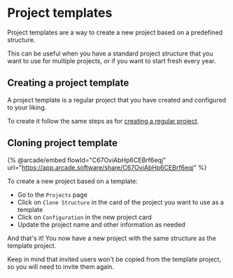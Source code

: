 # Project templates

Project templates are a way to create a new project based on a predefined structure.

This can be useful when you have a standard project structure that you want to use for multiple projects, or if you want to start fresh every year.

## Creating a project template

A project template is a regular project that you have created and configured to your liking.

To create it follow the same steps as for [creating a regular project](../initial-project-configuration/README.md).

## Cloning project template

{% @arcade/embed flowId="C67OviAbHp6CEBrf6eqj" url="https://app.arcade.software/share/C67OviAbHp6CEBrf6eqj" %}

To create a new project based on a template:

- Go to the `Projects` page
- Click on `Clone Structure` in the card of the project you want to use as a template
- Click on `Configuration` in the new project card
- Update the project name and other information as needed

And that's it! You now have a new project with the same structure as the template project.

Keep in mind that invited users won't be copied from the template project, so you will need to invite them again.
